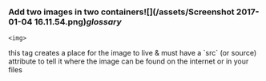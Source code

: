### Add two images in two containers![](/assets/Screenshot 2017-01-04 16.11.54.png)_glossary_

```
<img>
```

this tag creates a place for the image to live & must have a \`src\` \(or source\) attribute to tell it where the image can be found on the internet or in your files



